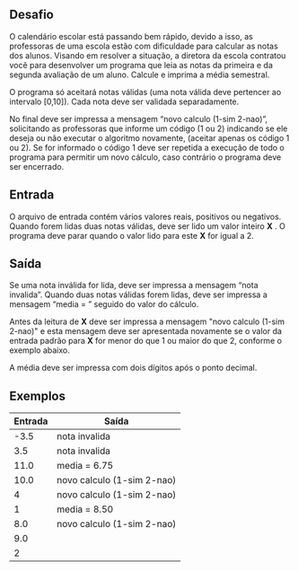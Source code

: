 ## Desafio
O calendário escolar está passando bem rápido, devido a isso, as professoras de uma escola estão com dificuldade para calcular as notas dos alunos. Visando em resolver a 
situação, a diretora da escola contratou você para desenvolver um programa que leia as notas da primeira e da segunda avaliação de um aluno. Calcule e imprima a média 
semestral.

O programa só aceitará notas válidas (uma nota válida deve pertencer ao intervalo [0,10]). Cada nota deve ser validada separadamente.

No final deve ser impressa a mensagem “novo calculo (1-sim 2-nao)”, solicitando as professoras que informe um código (1 ou 2) indicando se ele deseja ou não executar o 
algoritmo novamente, (aceitar apenas os código 1 ou 2). Se for informado o código 1 deve ser repetida a execução de todo o programa para permitir um novo cálculo, caso 
contrário o programa deve ser encerrado.

## Entrada
O arquivo de entrada contém vários valores reais, positivos ou negativos. Quando forem lidas duas notas válidas, deve ser lido um valor inteiro **X** . O programa deve parar 
quando o valor lido para este **X** for igual a 2.

## Saída
Se uma nota inválida for lida, deve ser impressa a mensagem “nota invalida”. Quando duas notas válidas forem lidas, deve ser impressa a mensagem “media = ” seguido do valor do 
cálculo.

Antes da leitura de **X** deve ser impressa a mensagem "novo calculo (1-sim 2-nao)" e esta mensagem deve ser apresentada novamente se o valor da entrada padrão para **X** for 
menor do que 1 ou maior do que 2, conforme o exemplo abaixo.

A média deve ser impressa com dois dígitos após o ponto decimal.

## Exemplos

Entrada   | Saída
--------- | ------
-3.5 | nota invalida
3.5 | nota invalida
11.0 | media = 6.75
10.0 | novo calculo (1-sim 2-nao)
4 | novo calculo (1-sim 2-nao)
1 | media = 8.50
8.0 | novo calculo (1-sim 2-nao)
9.0 |  
2 |  
